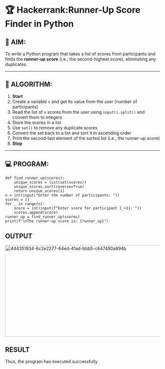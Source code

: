 # 🏆 Hackerrank:Runner-Up Score Finder in Python

## 🎯 AIM:
To write a Python program that takes a list of scores from participants and finds the **runner-up score** (i.e., the second-highest score), eliminating any duplicates.

---

## 🧠 ALGORITHM:

1. **Start**
2. Create a variable `n` and get its value from the user (number of participants)
3. Read the list of `n` scores from the user using `input().split()` and convert them to integers
4. Store the scores in a list
5. Use `set()` to remove any duplicate scores
6. Convert the set back to a list and sort it in ascending order
7. Print the second-last element of the sorted list (i.e., the runner-up score)
8. **Stop**

---

## 💻 PROGRAM:
```
def find_runner_up(scores):
    unique_scores = list(set(scores))  
    unique_scores.sort(reverse=True)  
    return unique_scores[1] 
n = int(input("Enter the number of participants: "))
scores = []
for _ in range(n):
    score = int(input(f"Enter score for participant {_+1}: "))
    scores.append(score)
runner_up = find_runner_up(scores)
print(f"\nThe runner-up score is: {runner_up}")
```

## OUTPUT
<img width="583" height="297" alt="444351934-6c2e2277-64ed-41ad-bbb5-c647490a894b" src="https://github.com/user-attachments/assets/50635f39-68e9-4f5e-aaec-454a157da38e" />

## RESULT
Thus, the program has executed successfully
